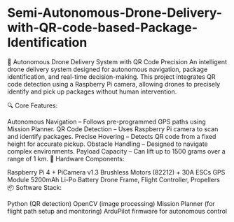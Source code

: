 # Semi-Autonomous-Drone-Delivery-with-QR-code-based-Package-Identification
🚁 Autonomous Drone Delivery System with QR Code Precision
An intelligent drone delivery system designed for autonomous navigation, package identification, and real-time decision-making. This project integrates QR code detection using a Raspberry Pi camera, allowing drones to precisely identify and pick up packages without human intervention.

🔍 Core Features:

Autonomous Navigation – Follows pre-programmed GPS paths using Mission Planner.
QR Code Detection – Uses Raspberry Pi camera to scan and identify packages.
Precise Hovering – Detects QR code from a fixed height for accurate pickup.
Obstacle Handling – Designed to navigate complex environments.
Payload Capacity – Can lift up to 1500 grams over a range of 1 km.
🔧 Hardware Components:

Raspberry Pi 4 + PiCamera v1.3
Brushless Motors (82212) + 30A ESCs
GPS Module
5200mAh Li-Po Battery
Drone Frame, Flight Controller, Propellers
📦 Software Stack:

Python (QR detection)
OpenCV (image processing)
Mission Planner (for flight path setup and monitoring)
ArduPilot firmware for autonomous control

